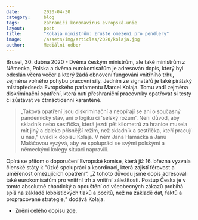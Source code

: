 ```yaml
---
date:         2020-04-30
category:     blog
tags:         zahraničí koronavirus evropská-unie
layout:       post
title:        "Kolaja ministrům: zrušte omezení pro pendlery"
image:        /assets/img/articles/2020/kolaja.jpg
author:       Mediální odbor
--- 
```


Brusel, 30. dubna 2020 - Dvěma českým ministrům, ale také ministrům z Německa, Polska a dvěma eurokomisařům je adresován dopis, který byl odeslán včera večer a který žádá obnovení fungování vnitřního trhu, zejména volného pohybu pracovní síly. Jedním ze signatářů je také pirátský místopředseda Evropského parlamentu Marcel Kolaja. Tomu vadí zejména diskriminační opatření, která nutí přeshraniční pracovníky opatřovat si testy či zůstávat ve čtrnáctidenní karanténě. 

> „Taková opatření jsou diskriminační a neopírají se ani o současný pandemický stav, ani o logiku či 'selský rozum'. Není důvod, aby skladník nebo sestřička, která jezdí pět kilometrů za hranice musela mít jiný a daleko přísnější režim, než skladník a sestřička, kteří pracují u nás,“ uvádí k dopisu Kolaja. V něm Jana Hamáčka a Janu Maláčovou vyzývá, aby ve spolupráci se svými polskými a německými kolegy situaci napravili.

Opírá se přitom o doporučení Evropské komise, která již 16. března vyzvala členské státy k "úzké spolupráci a koordinaci, která zajistí férovost a uměřenost omezujících opatření“. „Z tohoto důvodu jsme dopis adresovali také eurokomisařům pro vnitřní trh a vnitřní záležitosti. Postup Česka je v tomto absolutně chaotický a opouštění od všeobecných zákazů probíhá spíš na základě lobbistických tlaků a pocitů, než na základě dat, faktů a propracované strategie,“ dodává Kolaja. 

* Znění celého dopisu [zde](https://pirati.cz/assets/pdf/letter-frontiers.pdf).


